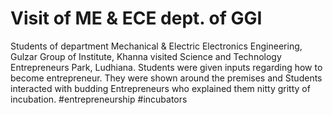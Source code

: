 # Visit of ME & ECE dept. of GGI
Students of department Mechanical & Electric Electronics Engineering, Gulzar Group of Institute, Khanna visited Science and Technology Entrepreneurs Park, Ludhiana. Students were given inputs regarding how to become entrepreneur. They were shown around the premises and Students interacted with budding Entrepreneurs who explained them nitty gritty of incubation. #entrepreneurship #incubators